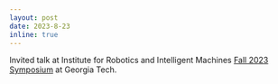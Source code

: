 ```yaml
---
layout: post
date: 2023-8-23
inline: true
---
```


Invited talk at Institute for Robotics and Intelligent Machines [Fall 2023 Symposium](https://research.gatech.edu/robotics/symposium) at Georgia Tech.
